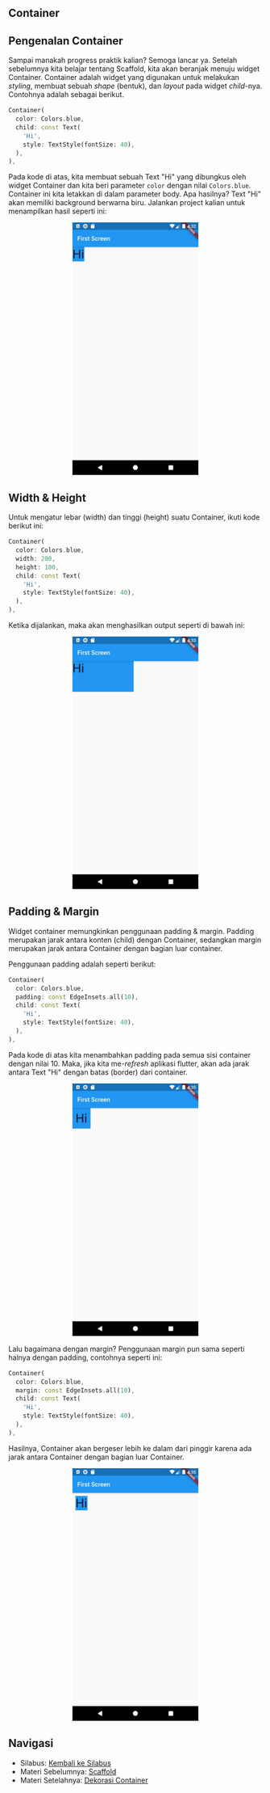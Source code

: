 ## Container
## Pengenalan Container
Sampai manakah progress praktik kalian? Semoga lancar ya. Setelah sebelumnya kita belajar tentang Scaffold, kita akan beranjak menuju widget Container. Container adalah widget yang digunakan untuk melakukan *styling*, membuat sebuah *shape* (bentuk), dan *layout* pada widget *child*-nya. Contohnya adalah sebagai berikut.  

```dart
Container(
  color: Colors.blue,
  child: const Text(
    'Hi', 
    style: TextStyle(fontSize: 40),
  ),
),
```  

Pada kode di atas, kita membuat sebuah Text "Hi" yang dibungkus oleh widget Container dan kita beri parameter `color` dengan nilai `Colors.blue`. Container ini kita letakkan di dalam parameter body. Apa hasilnya? Text "Hi" akan memiliki background berwarna biru. Jalankan project kalian untuk menampilkan hasil seperti ini:  

<p align="center">
<img src="https://github.com/alfikiafan/ITCLUB-Android-Dev/blob/main/2%20-%20Widget%20(Bagian%201)/assets/2.4.1%20-%20Pengenalan%20Container.jpeg?raw=true" alt="Pengenalan Container" style="height: 500px;"/>  
</p>  

## Width & Height
Untuk mengatur lebar (width) dan tinggi (height) suatu Container, ikuti kode berikut ini:  

```dart
Container(
  color: Colors.blue,
  width: 200,
  height: 100,
  child: const Text(
    'Hi', 
    style: TextStyle(fontSize: 40),
  ),
),
```  

Ketika dijalankan, maka akan menghasilkan output seperti di bawah ini:  

<p align="center">
<img src="https://github.com/alfikiafan/ITCLUB-Android-Dev/blob/main/2%20-%20Widget%20(Bagian%201)/assets/2.4.2%20-%20Width%20%26%20Height.jpeg?raw=true" alt="Width & Height" style="height: 500px;"/>  
</p>  

## Padding & Margin
Widget container memungkinkan penggunaan padding & margin. Padding merupakan jarak antara konten (child) dengan Container, sedangkan margin merupakan jarak antara Container dengan bagian luar container.  

Penggunaan padding adalah seperti berikut:  

```dart
Container(
  color: Colors.blue,
  padding: const EdgeInsets.all(10),
  child: const Text(
    'Hi', 
    style: TextStyle(fontSize: 40),
  ),
),
```  

Pada kode di atas kita menambahkan padding pada semua sisi container dengan nilai 10. Maka, jika kita me-*refresh* aplikasi flutter, akan ada jarak antara Text "Hi" dengan batas (border) dari container.  

<p align="center">
<img src="https://github.com/alfikiafan/ITCLUB-Android-Dev/blob/main/2%20-%20Widget%20(Bagian%201)/assets/2.4.3%20-%20Padding%20%26%20Margin%20(1).jpeg?raw=true" alt="Penggunaan Padding" style="height: 500px;"/>  
</p>  

Lalu bagaimana dengan margin? Penggunaan margin pun sama seperti halnya dengan padding, contohnya seperti ini:

```dart
Container(
  color: Colors.blue, 
  margin: const EdgeInsets.all(10), 
  child: const Text(
    'Hi', 
    style: TextStyle(fontSize: 40),
  ),
),
```  

Hasilnya, Container akan bergeser lebih ke dalam dari pinggir karena ada jarak antara Container dengan bagian luar Container.  

<p align="center">
<img src="https://github.com/alfikiafan/ITCLUB-Android-Dev/blob/main/2%20-%20Widget%20(Bagian%201)/assets/2.4.4%20-%20Padding%20%26%20Margin%20(2).jpeg?raw=true" alt="Penggunaan Margin" style="height: 500px;"/>  
</p>  

## Navigasi
- Silabus: [Kembali ke Silabus](https://github.com/alfikiafan/ITCLUB-Android-Dev)
- Materi Sebelumnya: [Scaffold](https://github.com/alfikiafan/ITCLUB-Android-Dev/blob/main/2%20-%20Widget%20(Bagian%201)/2.3%20Scaffold.md)
- Materi Setelahnya: [Dekorasi Container](https://github.com/alfikiafan/ITCLUB-Android-Dev/blob/main/2%20-%20Widget%20(Bagian%201)/2.5%20Dekorasi%20Container.md) 
